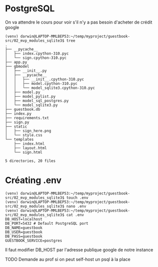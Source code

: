 # PostgreSQL

On va attendre le cours pour voir s'il n'y a pas besoin d'acheter de crédit google

```console
(venv) darwin@LAPTOP-MMLBEP53:~/temp/myproject/guestbook-src/02_mvp_modules_sqlite3$ tree
.
├── __pycache__
│   ├── index.cpython-310.pyc
│   └── sign.cpython-310.pyc
├── app.py
├── gbmodel
│   ├── __init__.py
│   ├── __pycache__
│   │   ├── __init__.cpython-310.pyc
│   │   ├── model.cpython-310.pyc
│   │   └── model_sqlite3.cpython-310.pyc
│   ├── model.py
│   ├── model_pylist.py
│   ├── model_sql_postgres.py
│   └── model_sqlite3.py
├── guestbook.db
├── index.py
├── requirements.txt
├── sign.py
├── static
│   ├── sign_here.png
│   └── style.css
└── templates
    ├── index.html
    ├── layout.html
    └── sign.html

5 directories, 20 files

```

# Créating .env

```console
(venv) darwin@LAPTOP-MMLBEP53:~/temp/myproject/guestbook-src/02_mvp_modules_sqlite3$ touch .env
(venv) darwin@LAPTOP-MMLBEP53:~/temp/myproject/guestbook-src/02_mvp_modules_sqlite3$ nano .env
(venv) darwin@LAPTOP-MMLBEP53:~/temp/myproject/guestbook-src/02_mvp_modules_sqlite3$ cat .env
DB_HOST=localhost
DB_PORT=5432 # Default PostgreSQL port
DB_NAME=guestbook
DB_USER=guestbook
DB_PASS=guestbook
GUESTBOOK_SERVICE=postgres
```

Il faut modifier DB_HOST par l'adresse publique google de notre instance


TODO Demande au prof si on peut self-host un psql à la place
